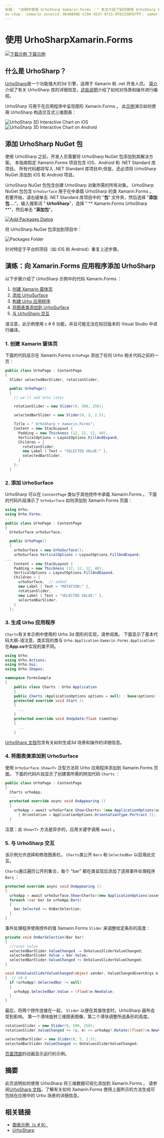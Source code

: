 ```yaml
---
标题： "说明中使用 UrhoSharp Xamarin.Forms ：" 本文介绍了如何使用 UrhoSharp 将3d 图形添加到 Xamarin.Forms 应用程序以实现高级可视化。 "
ms-chap： xamarin assetid：0646B98E-CC04-4537-9715-9F82338FD7FF： xamarin 窗体作者： davidbritch： dabritch ms. 日期：03/11/2016 非 loc： [ Xamarin.Forms ， Xamarin.Essentials ]
---
```


# <a name="using-urhosharp-in-xamarinforms"></a>使用 UrhoSharpXamarin.Forms

[![下载示例](~/media/shared/download.png) 下载示例](https://github.com/xamarin/urho-samples/tree/master/FormsSample)

## <a name="what-is-urhosharp"></a>什么是 UrhoSharp？

[UrhoSharp](~/graphics-games/urhosharp/index.md)是一个功能强大的3d 引擎，适用于 Xamarin 和 .net 开发人员。 [简介](~/graphics-games/urhosharp/introduction.md)介绍了有关 UrhoSharp 库的详细信息，[这些说明](~/graphics-games/urhosharp/using.md)介绍了如何对场景和操作进行编程。

UrhoSharp 可用于在应用程序中呈现图形 Xamarin.Forms 。
此[示例](https://github.com/xamarin/urho-samples/tree/master/FormsSample)演示如何使用 UrhoSharp 构造交互式三维图表：

![](urhosharp-images/ios-animation.gif "UrhoSharp 3D Interactive Chart on iOS")
![](urhosharp-images/android-animation.gif "UrhoSharp 3D Interactive Chart on Android")

## <a name="adding-the-urhosharp-nuget-packages"></a>添加 UrhoSharp NuGet 包

使用 UrhoSharp 之前，开发人员需要将 UrhoSharp NuGet 包添加到其解决方案。 本指南假定 Xamarin.Forms 项目包含 iOS、Android 和 .NET Standard 库项目。 所有代码都将写入 .NET Standard 库项目中;但是，还必须将 UrhoSharp NuGet 添加到 iOS 和 Android 项目。

UrhoSharp NuGet 包包含创建 UrhoSharp 对象所需的所有对象。 UrhoSharp NuGet 包包含 `UrhoSurface` 用于在中承载 UrhoSharp 的类 Xamarin.Forms 。
若要开始，请右键单击 .NET Standard 库项目中的 "**包**" 文件夹，然后选择 "**添加包 ...**"。输入搜索词 " **UrhoSharp**"，选择 " ** Xamarin.Forms UrhoSharp **"，然后单击 "**添加包**"。

[![](urhosharp-images/add-package-sml.png "Add Packages Dialog")](urhosharp-images/add-package.png#lightbox "Add Packages Dialog")

将 UrhoSharp NuGet 包添加到项目中：

![](urhosharp-images/packages.png "Packages Folder")

针对特定于平台的项目（如 iOS 和 Android）重复上述步骤。

## <a name="walkthrough-adding-urhosharp-to-a-xamarinforms-app"></a>演练：向 Xamarin.Forms 应用程序添加 UrhoSharp

以下步骤介绍了 UrhoSharp 示例中的代码 Xamarin.Forms ：

1. [创建 Xamarin 窗体页](#1-create-a-xamarin-forms-page)
2. [添加 UrhoSurface](#2-add-the-urhosurface)
3. [构建 Urho 应用程序](#3-build-an-urho-application)
4. [将图表类添加到 UrhoSurface](#4-add-the-charts-class-to-the-urhosurface)
5. [与 UrhoSharp 交互](#5-interacting-with-urhosharp)

请注意，此示例使用 c # 6 功能，并且可能无法在较旧版本的 Visual Studio 中进行编译。

### <a name="1-create-a-xamarin-forms-page"></a>1. 创建 Xamarin 窗体页

下面的代码显示在 Xamarin.Forms `UrhoPage` 添加了任何 Urho 相关代码之前的一页：

```csharp
public class UrhoPage : ContentPage
{
  Slider selectedBarSlider, rotationSlider;

  public UrhoPage()
  {
    // we'll add Urho later

    rotationSlider = new Slider(0, 500, 250);

    selectedBarSlider = new Slider(0, 5, 2.5);

    Title = " UrhoSharp + Xamarin.Forms";
    Content = new StackLayout {
      Padding = new Thickness (12, 12, 12, 40),
      VerticalOptions = LayoutOptions.FillAndExpand,
      Children = {
        rotationSlider,
        new Label { Text = "SELECTED VALUE:" },
        selectedBarSlider,
      }
    };
  }
```

### <a name="2-add-the-urhosurface"></a>2. 添加 UrhoSurface

UrhoSharp 可以在 `ContentPage` 类似于其他控件中承载 Xamarin.Forms 。
下面的代码片段演示了 `UrhoSurface` 如何添加到 Xamarin.Forms 页面：

```csharp
using Urho;
using Urho.Forms;
...
public class UrhoPage : ContentPage
{
  UrhoSurface urhoSurface;

  public UrhoPage()
  {
    urhoSurface = new UrhoSurface();
    urhoSurface.VerticalOptions = LayoutOptions.FillAndExpand;
...
    Content = new StackLayout {
    Padding = new Thickness (12, 12, 12, 40),
    VerticalOptions = LayoutOptions.FillAndExpand,
    Children = {
      urhoSurface,  // added
      new Label { Text = "ROTATION:" },
      rotationSlider,
      new Label { Text = "SELECTED VALUE:" },
      selectedBarSlider,
    }
  };
```

### <a name="3-build-an-urho-application"></a>3. 生成 Urho 应用程序

`Charts`有关本示例中使用的 Urho 3d 图形的实现，请参阅类。 下面显示了基本代码大纲-请注意，类实现的类与 `Urho.Application` `Xamarin.Forms.Application` 在**App.cs**中实现的类不同。

```csharp
using Urho;
using Urho.Actions;
using Urho.Gui;
using Urho.Shapes;

namespace FormsSample
{
    public class Charts : Urho.Application
    {
    public Charts (ApplicationOptions options = null) : base(options) { }
    protected override void Start ()
    {
      ...
    }
    protected override void OnUpdate(float timeStep)
    {
      ...
    }
```

[UrhoSharp 文档](~/graphics-games/urhosharp/index.md)包含有关如何生成3d 场景和操作的详细信息。

### <a name="4-add-the-charts-class-to-the-urhosurface"></a>4. 将图表类添加到 UrhoSurface

使用 `UrhoSurface.Show<T>` 泛型方法将 Urho 应用程序添加到 Xamarin.Forms 页面。 下面的代码片段显示了创建类所需的附加代码 `Charts` ：

```csharp
public class UrhoPage : ContentPage
{
  Charts urhoApp;
  ...
  protected override async void OnAppearing ()
  {
    urhoApp = await urhoSurface.Show<Charts> (new ApplicationOptions(assetsFolder: null)
      { Orientation = ApplicationOptions.OrientationType.Portrait });
  }
```

注意：此 `Show<T>` 方法是异步的，应用关键字调用 `await` 。

### <a name="5-interacting-with-urhosharp"></a>5. 与 UrhoSharp 交互

该示例允许选择和修改图表栏。 `Charts`类公开 `Bars` 和 `SelectedBar` 以启用此交互。

`Charts`通过遍历公开的集合，每个 "bar" 都在类呈现后添加了选择事件处理程序 `Bars` ：

```csharp
protected override async void OnAppearing ()
{
  urhoApp = await urhoSurface.Show<Charts>(new ApplicationOptions(assetsFolder: null) { Orientation = ApplicationOptions.OrientationType.Portrait });
  foreach (var bar in urhoApp.Bars)
  {
    bar.Selected += OnBarSelection;
  }
}
```

事件处理程序使用控件的值 Xamarin.Forms `Slider` 来调整给定条形的高度：

```csharp
private void OnBarSelection(Bar bar)
{
  //reset value
  selectedBarSlider.ValueChanged -= OnValuesSliderValueChanged;
  selectedBarSlider.Value = bar.Value;
  selectedBarSlider.ValueChanged += OnValuesSliderValueChanged;
}

void OnValuesSliderValueChanged(object sender, ValueChangedEventArgs e)
{  // C# 6
  if (urhoApp?.SelectedBar != null)
  {
    urhoApp.SelectedBar.Value = (float)e.NewValue;
  }
}
```

最后，将两个控件连接在一起， `Slider` 以便在其值改变时，UrhoSharp 画布会受到影响。 第一个滑块旋转三维图表图像，第二个滑块调整所选条形的高度。

```csharp
rotationSlider = new Slider(0, 500, 250);
rotationSlider.ValueChanged += (s, e) => urhoApp?.Rotate((float)(e.NewValue - e.OldValue));

selectedBarSlider = new Slider(0, 5, 2.5);
selectedBarSlider.ValueChanged += OnValuesSliderValueChanged;
```

[页面顶部](#what-is-urhosharp)的动画显示运行的示例。

## <a name="summary"></a>摘要

此页说明如何使用 UrhoSharp 将三维数据可视化添加到 Xamarin.Forms 。 请参阅[UrhoSharp 文档](~/graphics-games/urhosharp/index.md)，了解有关如何 Xamarin.Forms 使用上面所示的方法生成可包括在应用中的 Urho 场景的详细信息。

## <a name="related-links"></a>相关链接

- [图表示例（c # 6）](https://github.com/xamarin/urho-samples/tree/master/FormsSample)
- [UrhoSharp](~/graphics-games/urhosharp/index.md)

